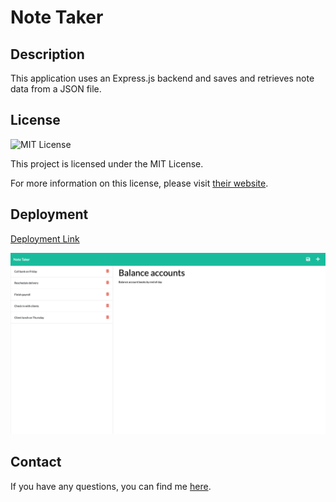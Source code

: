# Note Taker

## Description
This application uses an Express.js backend and saves and retrieves note data from a JSON file.

## License
![MIT License](https://img.shields.io/badge/license-MIT-red)
  
This project is licensed under the MIT License.

For more information on this license, please visit [their website](https://www.mit.edu/~amini/LICENSE.md).

## Deployment
[Deployment Link](https://glacial-savannah-45026.herokuapp.com)

![screenshot](public/assets/images/screenshot.png)

## Contact
If you have any questions, you can find me [here](https://yyb613.github.io/portfolio).
